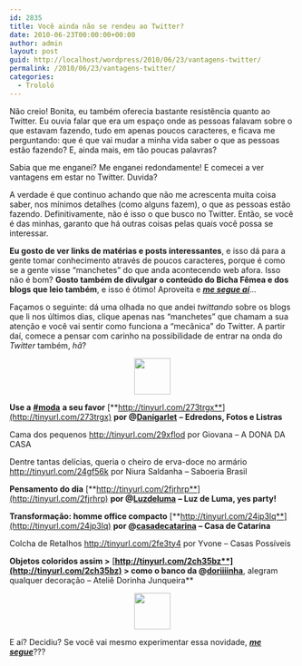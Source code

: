 ```yaml
---
id: 2835
title: Você ainda não se rendeu ao Twitter?
date: 2010-06-23T00:00:00+00:00
author: admin
layout: post
guid: http://localhost/wordpress/2010/06/23/vantagens-twitter/
permalink: /2010/06/23/vantagens-twitter/
categories:
  - Trololó
---
```

Não creio! Bonita, eu também oferecia bastante resistência quanto ao Twitter. Eu ouvia falar que era um espaço onde as pessoas falavam sobre o que estavam fazendo, tudo em apenas poucos caracteres, e ficava me perguntando: que é que vai mudar a minha vida saber o que as pessoas estão fazendo? E, ainda mais, em tão poucas palavras?

Sabia que me enganei? Me enganei redondamente! E comecei a ver vantagens em estar no Twitter. Duvida?

<!--more-->

A verdade é que continuo achando que não me acrescenta muita coisa saber, nos mínimos detalhes (como alguns fazem), o que as pessoas estão fazendo. Definitivamente, não é isso o que busco no Twitter. Então, se você é das minhas, garanto que há outras coisas pelas quais você possa se interessar.

**Eu gosto de ver links de matérias e posts interessantes**, e isso dá para a gente tomar conhecimento através de poucos caracteres, porque é como se a gente visse “manchetes” do que anda acontecendo web afora. Isso não é bom? **Gosto também de divulgar o conteúdo do Bicha Fêmea e dos blogs que leio também**, e isso é ótimo! Aproveita e **_<a href="http://twitter.com/bichafemea" target="_blank">me segue aí</a>_**…

Façamos o seguinte: dá uma olhada no que andei _twittando_ sobre os blogs que li nos últimos dias, clique apenas nas &#8220;manchetes&#8221; que chamam a sua atenção e você vai sentir como funciona a &#8220;mecânica&#8221; do Twitter. A partir daí, comece a pensar com carinho na possibilidade de entrar na onda do _Twitter_ também, _hã_?

<p style="text-align: center;">
  <a href="http://www.trololodemulher.com.br/blog/wp-content/uploads/2010/02/tgm_twitter_icon_pink1_thumb5.png"><img class="size-full wp-image-4328 aligncenter" title="tgm_twitter_icon_pink1_thumb.png" src="http://www.trololodemulher.com.br/blog/wp-content/uploads/2010/02/tgm_twitter_icon_pink1_thumb5.png" alt="" width="64" height="64" /></a>
</p>

**Use a** [**#moda**](http://twitter.com/search?q=%23moda) **a seu favor** [**http://tinyurl.com/273trgx**](http://tinyurl.com/273trgx) **por @**[**Danigarlet**](http://twitter.com/Danigarlet) **&#8211; Edredons, Fotos e Listras**

Cama dos pequenos <http://tinyurl.com/29xflod> por Giovana &#8211; A DONA DA CASA

Dentre tantas delícias, queria o cheiro de erva-doce no armário <http://tinyurl.com/24gf56k> por Niura Saldanha &#8211; Saboeria Brasil

**Pensamento do dia** [**http://tinyurl.com/2fjrhrp**](http://tinyurl.com/2fjrhrp) **por @**[**Luzdeluma**](http://twitter.com/Luzdeluma) **&#8211; Luz de Luma, yes party!**

**Transformação: homme office compacto** [**http://tinyurl.com/24jp3lq**](http://tinyurl.com/24jp3lq) **por @**[**casadecatarina**](http://twitter.com/casadecatarina) **&#8211; Casa de Catarina**

Colcha de Retalhos <http://tinyurl.com/2fe3ty4> por Yvone &#8211; Casas Possíveis

**Objetos coloridos assim >** [**http://tinyurl.com/2ch35bz**](http://tinyurl.com/2ch35bz) **> como o banco da @**[**doriiiinha**](http://twitter.com/doriiiinha)**, alegram qualquer decoração &#8211; Ateliê Dorinha Junqueira**

<p style="text-align: center;">
  <a href="http://www.trololodemulher.com.br/blog/wp-content/uploads/2010/02/tgm_twitter_icon_pink1_thumb5.png"><img class="size-full wp-image-4328 aligncenter" title="tgm_twitter_icon_pink1_thumb.png" src="http://www.trololodemulher.com.br/blog/wp-content/uploads/2010/02/tgm_twitter_icon_pink1_thumb5.png" alt="" width="64" height="64" /></a>
</p>

E aí? Decidiu? Se você vai mesmo experimentar essa novidade, **_<a href="http://twitter.com/bichafemea" target="_blank">me segue</a>_**???